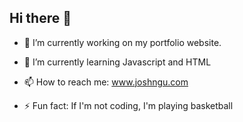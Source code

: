 ## Hi there 👋


- 🔭 I’m currently working on my portfolio website.

- 🌱 I’m currently learning Javascript and HTML

- 📫 How to reach me: www.joshngu.com

- ⚡ Fun fact: If I'm not coding, I'm playing basketball

